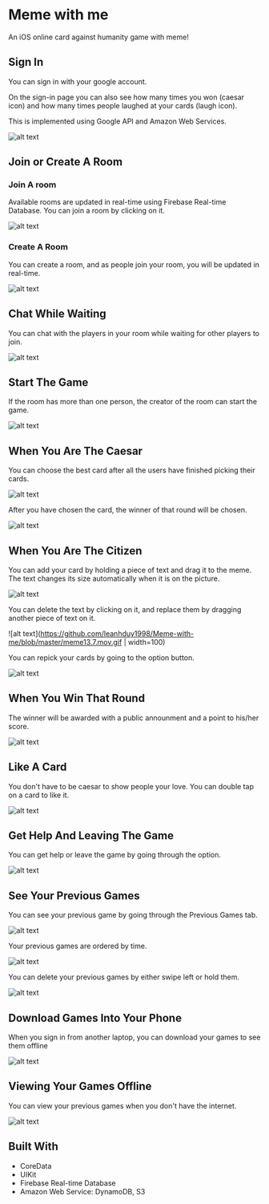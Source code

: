 # Meme with me

An iOS online card against humanity game with meme!

## Sign In

You can sign in with your google account.

On the sign-in page you can also see how many times you won (caesar icon) and how many times people laughed at your cards (laugh icon).

This is implemented using Google API and Amazon Web Services.

![alt text](https://github.com/leanhduy1998/Meme-with-me/blob/master/meme3.mov.gif)

## Join or Create A Room

### Join A room

Available rooms are updated in real-time using Firebase Real-time Database. You can join a room by clicking on it.

![alt text](https://github.com/leanhduy1998/Meme-with-me/blob/master/meme5.mov.gif)

### Create A Room

You can create a room, and as people join your room, you will be updated in real-time.

![alt text](https://github.com/leanhduy1998/Meme-with-me/blob/master/meme6.mov.gif)


## Chat While Waiting

You can chat with the players in your room while waiting for other players to join.

![alt text](https://github.com/leanhduy1998/Meme-with-me/blob/master/meme7.mov.gif)


## Start The Game

If the room has more than one person, the creator of the room can start the game.

![alt text](https://github.com/leanhduy1998/Meme-with-me/blob/master/meme8.mov.gif)


## When You Are The Caesar

You can choose the best card after all the users have finished picking their cards.

![alt text](https://github.com/leanhduy1998/Meme-with-me/blob/master/meme11.mov.gif)

After you have chosen the card, the winner of that round will be chosen.

![alt text](https://github.com/leanhduy1998/Meme-with-me/blob/master/meme12.mov.gif)


## When You Are The Citizen

You can add your card by holding a piece of text and drag it to the meme.
The text changes its size automatically when it is on the picture.

![alt text](https://github.com/leanhduy1998/Meme-with-me/blob/master/meme13.6.mov.gif)

You can delete the text by clicking on it, and replace them by dragging another piece of text on it.

![alt text](https://github.com/leanhduy1998/Meme-with-me/blob/master/meme13.7.mov.gif | width=100)

You can repick your cards by going to the option button.

![alt text](https://github.com/leanhduy1998/Meme-with-me/blob/master/meme14.mov.gif)


## When You Win That Round

The winner will be awarded with a public announment and a point to his/her score.

![alt text](https://github.com/leanhduy1998/Meme-with-me/blob/master/meme15.mov.gif)


## Like A Card

You don't have to be caesar to show people your love. You can double tap on a card to like it.

![alt text](https://github.com/leanhduy1998/Meme-with-me/blob/master/meme19.mov.gif)


## Get Help And Leaving The Game

You can get help or leave the game by going through the option.

![alt text](https://github.com/leanhduy1998/Meme-with-me/blob/master/meme16.mov.gif)


## See Your Previous Games

You can see your previous game by going through the Previous Games tab.

![alt text](https://github.com/leanhduy1998/Meme-with-me/blob/master/meme17.mov.gif)

Your previous games are ordered by time.

![alt text](https://github.com/leanhduy1998/Meme-with-me/blob/master/meme17.5.mov.gif)

You can delete your previous games by either swipe left or hold them.

![alt text](https://github.com/leanhduy1998/Meme-with-me/blob/master/meme21.mov.gif)


## Download Games Into Your Phone

When you sign in from another laptop, you can download your games to see them offline

![alt text](https://github.com/leanhduy1998/Meme-with-me/blob/master/meme22.mov.gif)


## Viewing Your Games Offline

You can view your previous games when you don't have the internet.

![alt text](https://github.com/leanhduy1998/Meme-with-me/blob/master/meme23.mov.gif)


## Built With

* CoreData
* UIKit
* Firebase Real-time Database
* Amazon Web Service: DynamoDB, S3

